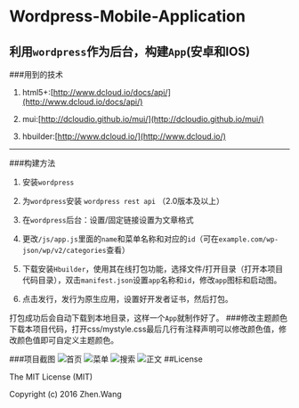 # Wordpress-Mobile-Application
利用`wordpress`作为后台，构建`App`(安卓和IOS)
-------------------
###用到的技术
1. html5+:[http://www.dcloud.io/docs/api/](http://www.dcloud.io/docs/api/)

2. mui:[http://dcloudio.github.io/mui/](http://dcloudio.github.io/mui/)

3. hbuilder:[http://www.dcloud.io/](http://www.dcloud.io/)

-----------------------
###构建方法
1. 安装`wordpress`

2. 为`wordpress`安装 `wordpress rest api` （2.0版本及以上）

3. 在`wordpress`后台：设置/固定链接设置为文章格式

4. 更改`/js/app.js`里面的`name`和菜单名称和对应的`id`（可在`example.com/wp-json/wp/v2/categories`查看）

5. 下载安装`Hbuilder`，使用其在线打包功能，选择文件/打开目录（打开本项目代码目录），双击`manifest.json`设置`app`名称和`id`，修改`app`图标和启动图。

6. 点击发行，发行为原生应用，设置好开发者证书，然后打包。

打包成功后会自动下载到本地目录，这样一个`App`就制作好了。
###修改主题颜色
下载本项目代码，打开css/mystyle.css最后几行有注释声明可以修改颜色值，修改颜色值即可自定义主题颜色。

###项目截图
![首页](http://www.fddcn.cn/wp-content/uploads/2016/03/Screenshot_2016-03-31-09-27-53_io.dcloud.HBuilder-169x300.png)
![菜单](http://www.fddcn.cn/wp-content/uploads/2016/03/Screenshot_2016-03-31-09-27-56_io.dcloud.HBuilder-169x300.png)
![搜索](http://www.fddcn.cn/wp-content/uploads/2016/03/Screenshot_2016-04-03-12-22-05_io.dcloud.myblog-169x300.png)
![正文](http://www.fddcn.cn/wp-content/uploads/2016/03/Screenshot_2016-04-03-12-22-23_io.dcloud.myblog-169x300.png)
##License

The MIT License (MIT)

Copyright (c) 2016 Zhen.Wang